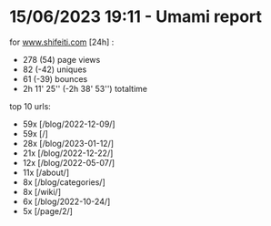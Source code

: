 # 15/06/2023 19:11 - Umami report
for www.shifeiti.com [24h] :

 - 278 (54) page views
 - 82 (-42) uniques
 - 61 (-39) bounces
 - 2h 11' 25'' (-2h 38' 53'') totaltime


top 10 urls:
 - 59x [/blog/2022-12-09/]
 - 59x [/]
 - 28x [/blog/2023-01-12/]
 - 21x [/blog/2022-12-22/]
 - 12x [/blog/2022-05-07/]
 - 11x [/about/]
 - 8x [/blog/categories/]
 - 8x [/wiki/]
 - 6x [/blog/2022-10-24/]
 - 5x [/page/2/]


